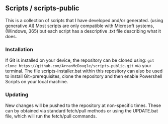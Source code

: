 ## Scripts / scripts-public ##
This is a collection of scripts that I have developed and/or generated. (using generative AI) Most scripts are only compatible with Microsoft systems, (Windows, 365) but each script has a descriptive .txt file describing what it does.

### Installation ###
If Git is installed on your device, the repository can be cloned using:
```git clone https://github.com/ArranMcDougle/scripts-public.git``` via your terminal.
The file scripts-installer.bat within this repository can also be used to install Git+prerequisites, clone the repository and then enable Powershell Scripts on your local machine.

### Updating ###
New changes will be pushed to the repository at non-specific times. These can by obtained via standard fetch/pull methods or using the UPDATE.bat file, which will run the fetch/pull commands.